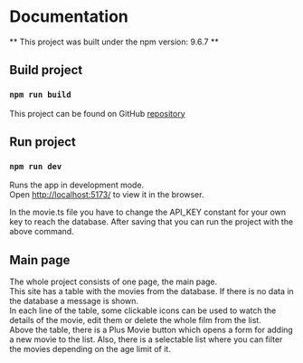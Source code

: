 # Documentation

** This project was built under the npm version: 9.6.7 **

## Build project
### `npm run build`

This project can be found on GitHub [repository](https://github.com/boharmesi/fontexnet_test)

## Run project
### `npm run dev`

Runs the app in development mode.\
Open [http://localhost:5173/](http://localhost:5173/) to view it in the browser.

In the movie.ts file you have to change the API_KEY constant for your own key to reach the database. After saving that you can run the project with the above command.

## Main page
The whole project consists of one page, the main page.\
This site has a table with the movies from the database. If there is no data in the database a message is shown.\
In each line of the table, some clickable icons can be used to watch the details of the movie, edit them or delete the whole film from the list.\
Above the table, there is a Plus Movie button which opens a form for adding a new movie to the list. Also, there is a selectable list where you can filter the movies depending on the age limit of it.



